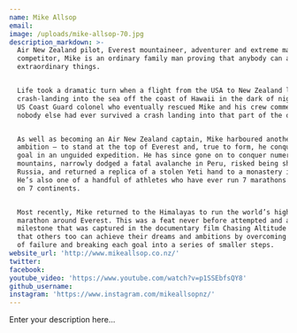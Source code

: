 ```yaml
---
name: Mike Allsop
email:
image: /uploads/mike-allsop-70.jpg
description_markdown: >-
  Air New Zealand pilot, Everest mountaineer, adventurer and extreme marathon
  competitor, Mike is an ordinary family man proving that anybody can accomplish
  extraordinary things.


  Life took a dramatic turn when a flight from the USA to New Zealand led to a
  crash-landing into the sea off the coast of Hawaii in the dark of night. The
  US Coast Guard colonel who eventually rescued Mike and his crew commented that
  nobody else had ever survived a crash landing into that part of the ocean.


  As well as becoming an Air New Zealand captain, Mike harboured another
  ambition – to stand at the top of Everest and, true to form, he conquered this
  goal in an unguided expedition. He has since gone on to conquer numerous other
  mountains, narrowly dodged a fatal avalanche in Peru, risked being shot in
  Russia, and returned a replica of a stolen Yeti hand to a monastery in Nepal.
  He’s also one of a handful of athletes who have ever run 7 marathons in 7 days
  on 7 continents.


  Most recently, Mike returned to the Himalayas to run the world’s highest
  marathon around Everest. This was a feat never before attempted and a
  milestone that was captured in the documentary film Chasing Altitude showing
  that others too can achieve their dreams and ambitions by overcoming the fear
  of failure and breaking each goal into a series of smaller steps.
website_url: 'http://www.mikeallsop.co.nz/'
twitter:
facebook:
youtube_video: 'https://www.youtube.com/watch?v=p1SSEbfsQY8'
github_username:
instagram: 'https://www.instagram.com/mikeallsopnz/'
---
```


Enter your description here...
